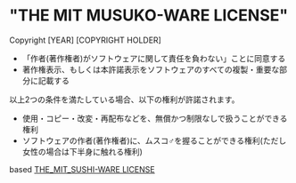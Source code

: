 # "THE MIT MUSUKO-WARE LICENSE"

Copyright [YEAR] [COPYRIGHT HOLDER]

- 「作者(著作権者)がソフトウェアに関して責任を負わない」ことに同意する
- 著作権表示、もしくは本許諾表示をソフトウェアのすべての複製・重要な部分に記載する

以上2つの条件を満たしている場合、以下の権利が許諾されます。

- 使用・コピー・改変・再配布などを、無償かつ制限なしで扱うことができる権利
- ソフトウェアの作者(著作権者)に、ムスコ♂を握ることができる権利(ただし女性の場合は下半身に触れる権利)

based [THE_MIT_SUSHI-WARE LICENSE](https://github.com/watasuke102/mit-sushi-ware)
